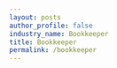 ```yaml
---
layout: posts 
author_profile: false 
industry_name: Bookkeeper
title: Bookkeeper
permalink: /bookkeeper
---
```

